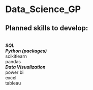 # Data_Science_GP

## Planned skills to develop: 

<br /> ***SQL***
<br /> ***Python (packages)***
<br />  scikitlearn
<br />  pandas
<br /> ***Data Visualization***
<br />  power bi
<br />  excel
<br />  tableau
